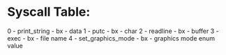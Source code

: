 # Syscall Table:

0 - print\_string
	- bx - data
1 - putc
	- bx - char
2 - readline
	- bx - buffer
3 - exec
	- bx - file name
4 - set\_graphics\_mode
	- bx - graphics mode enum value
